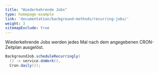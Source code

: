 ```yaml
---
title: "Wiederkehrende Jobs"
type: homepage-example
link: 'documentation/background-methods/recurring-jobs/'
weight: 3
sitemapExclude: true
---
```

Wiederkehrende Jobs werden jedes Mal nach dem angegebenen CRON-Zeitplan ausgelöst.

```java
BackgroundJob.scheduleRecurringly(
  () -> service.doWork(), 
  Cron.daily());
```